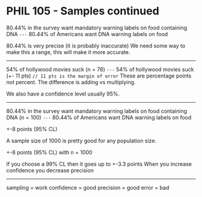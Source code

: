 # PHIL 105 - Samples continued

80.44% in the survey want mandatory warning labels on food containing DNA
`---`
80.44% of Americans want DNA warning labels on food

80.44% is very precise (it is probably inaccurate)
We need some way to make this a range, this will make it more accurate.

---

54% of hollywood movies suck (n = 78)
`---`
54% of hollywood movies suck (+- 11 pts)  `// 11 pts is the margin of error`
These are percentage points not percent. The difference is adding vs multiplying.

We also have a confidence level usually 95%.

---

80.44% in the survey want mandatory warning labels on food containing DNA (n = 100)
`---`
80.44% of Americans want DNA warning labels on food

+-8 points (95% CL)

A sample size of 1000 is pretty good for any population size.

+-8 points (95% CL) with n = 1000

If you choose a 99% CL then it goes up to +-3.3 points
When you increase confidence you decrease precision

---

sampling = work
confidence = good
precision = good
error = bad
